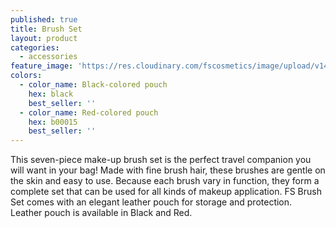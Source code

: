 ```yaml
---
published: true
title: Brush Set
layout: product
categories:
  - accessories
feature_image: 'https://res.cloudinary.com/fscosmetics/image/upload/v1492764859/brushSet.jpg'
colors:
  - color_name: Black-colored pouch
    hex: black
    best_seller: ''
  - color_name: Red-colored pouch
    hex: b00015
    best_seller: ''
---
```

This seven-piece make-up brush set is the perfect travel companion you will want in your bag! Made with fine brush hair, these brushes are gentle on the skin and easy to use. Because each brush vary in function, they form a complete set that can be used for all kinds of makeup application. FS Brush Set comes with an elegant leather pouch for storage and protection. Leather pouch is available in Black and Red.
